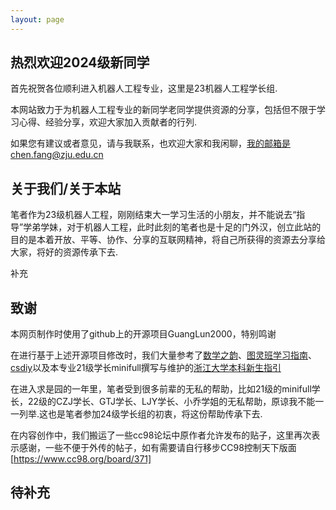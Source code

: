 ```yaml
---
layout: page
---
```


## 热烈欢迎2024级新同学

首先祝贺各位顺利进入机器人工程专业，这里是23机器人工程学长组.

本网站致力于为机器人工程专业的新同学老同学提供资源的分享，包括但不限于学习心得、经验分享，欢迎大家加入贡献者的行列.

如果您有建议或者意见，请与我联系，也欢迎大家和我闲聊，我的邮箱是chen.fang@zju.edu.cn

## 关于我们/关于本站

笔者作为23级机器人工程，刚刚结束大一学习生活的小朋友，并不能说去“指导”学弟学妹，对于机器人工程，此时此刻的笔者也是十足的门外汉，创立此站的目的是本着开放、平等、协作、分享的互联网精神，将自己所获得的资源去分享给大家，将好的资源传承下去.

补充

## 致谢


本网页制作时使用了github上的开源项目GuangLun2000，特别鸣谢

在进行基于上述开源项目修改时，我们大量参考了[数学之韵](https://zju_math.pages.zjusct.io/mathweb/)、[图灵班学习指南](https://zju-turing.github.io/TuringCourses/)、[csdiy](csdiy.wiki)以及本专业21级学长minifull撰写与维护的[浙江大学本科新生指引](https://zjuers.com/welcome/)

在进入求是园的一年里，笔者受到很多前辈的无私的帮助，比如21级的minifull学长，22级的CZJ学长、GTJ学长、LJY学长、小乔学姐的无私帮助，原谅我不能一一列举.这也是笔者参加24级学长组的初衷，将这份帮助传承下去.

在内容创作中，我们搬运了一些cc98论坛中原作者允许发布的贴子，这里再次表示感谢，一些不便于外传的帖子，如有需要请自行移步CC98控制天下版面[https://www.cc98.org/board/371]

## 待补充


